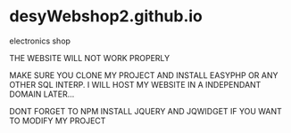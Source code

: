 # desyWebshop2.github.io
electronics shop

THE WEBSITE WILL NOT WORK PROPERLY

MAKE SURE YOU CLONE MY PROJECT AND INSTALL EASYPHP OR ANY OTHER SQL INTERP. I WILL HOST MY WEBSITE IN A INDEPENDANT DOMAIN LATER...

DONT FORGET TO NPM INSTALL JQUERY AND JQWIDGET IF YOU WANT TO MODIFY MY PROJECT
